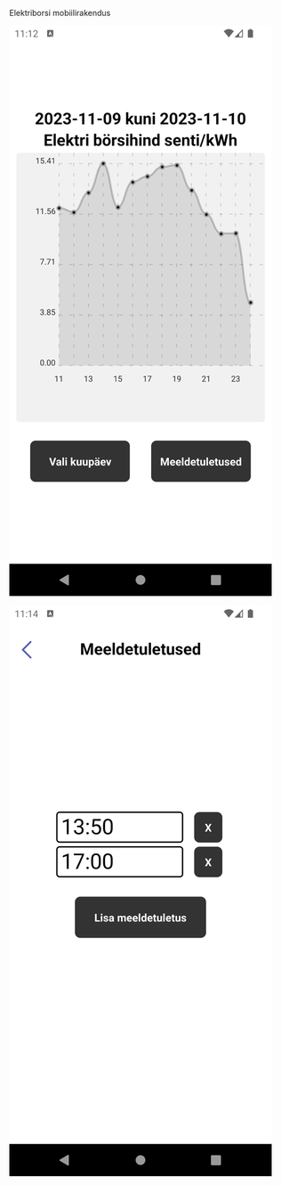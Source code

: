Elektriborsi mobiilirakendus

![Alt text](https://github.com/martjn/mobiilirakendus/blob/main/preview/Screenshot_1699521147.png)

![Alt text](https://github.com/martjn/mobiilirakendus/blob/main/preview/Screenshot_1699521290.png)
